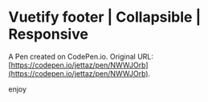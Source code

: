 # Vuetify footer | Collapsible | Responsive 

A Pen created on CodePen.io. Original URL: [https://codepen.io/jettaz/pen/NWWJOrb](https://codepen.io/jettaz/pen/NWWJOrb).

enjoy